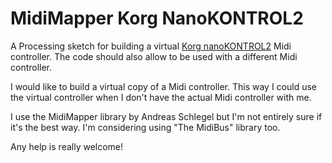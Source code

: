 # MidiMapper Korg NanoKONTROL2
A Processing sketch for building a virtual [Korg nanoKONTROL2](http://www.korg.com/de/products/computergear/nanokontrol2/) Midi controller. The code should also allow to be used with a different Midi controller.

I would like to build a virtual copy of a Midi controller. This way I could use the virtual controller when I don't have the actual Midi controller with me.

I use the MidiMapper library by Andreas Schlegel but I'm not entirely sure if it's the best way. I'm considering using "The MidiBus" library too.

Any help is really welcome!
